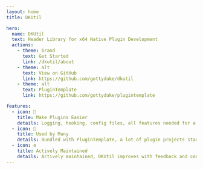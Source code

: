 ```yaml
---
layout: home
title: DKUtil

hero:
  name: DKUtil
  text: Header Library for x64 Native Plugin Development
  actions:
    - theme: brand
      text: Get Started
      link: /dkutil/about
    - theme: alt
      text: View on GitHub
      link: https://github.com/gottyduke/dkutil
    - theme: alt
      text: PluginTemplate
      link: https://github.com/gottyduke/plugintemplate

features:
  - icon: 📝
    title: Make Plugins Easier
    details: Logging, hooking, config files, all features needed for a plugin skeleton is here. Plus more useful API and neat functions.
  - icon: 🚀
    title: Used by Many
    details: Bundled with PluginTemplate, a lot of plugin projects start up with DKUtil.
  - icon: ⚙
    title: Actively Maintained
    details: Actively maintained, DKUtil improves with feedback and contributions.
---
```


<style>
:root {
  --vp-home-hero-name-color: transparent;
  --vp-home-hero-name-background: -webkit-linear-gradient(120deg, #21fce3 30%, #95ed37);
}
</style>